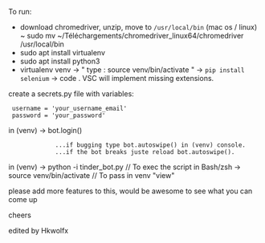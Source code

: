 To run:
 - download chromedriver, unzip, move to `/usr/local/bin` (mac os / linux)
  ~ sudo mv ~/Téléchargements/chromedriver_linux64/chromedriver /usr/local/bin
  - sudo apt install virtualenv
  - sudo apt install python3
  - virtualenv venv
     -> " type : source venv/bin/activate "
     -> `pip install selenium`
     -> code .
  VSC will implement missing extensions.    
  

create a secrets.py file with variables:
``` 
 username = 'your_username_email'
 password = 'your_password'
```

in (venv)  -> bot.login()


                 ...if bugging type bot.autoswipe() in (venv) console.
                 ...if the bot breaks juste reload bot.autoswipe().

in (venv) ->  python -i tinder_bot.py  // To exec the script 
in Bash/zsh ->  source venv/bin/activate // To pass in venv "view"


please add more features to this, would be awesome to see what you can come up 

cheers

edited by Hkwolfx
